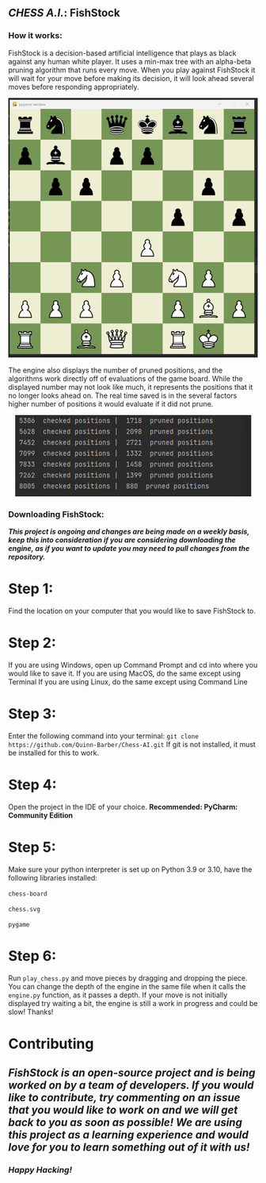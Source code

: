 ## **_CHESS A.I._**: FishStock

### How it works:

FishStock is a decision-based artificial intelligence that plays as black against any human white player. It uses a min-max tree with an alpha-beta pruning algorithm that runs every move. When you play against FishStock it will wait for your move before making its decision, it will look ahead several moves before responding appropriately. 


<p align="center">
  <img src="https://github.com/Quinn-Barber/Chess-AI/blob/main/chessboard3.png?raw=true"/>
</p>


The engine also displays the number of pruned positions, and the algorithms work directly off of evaluations of the game board. While the displayed number may not look like much, it represents the positions that it no longer looks ahead on. The real time saved is in the several factors higher number of positions it would evaluate if it did not prune.


<p align="center">
  <img src="https://github.com/Quinn-Barber/Chess-AI/blob/main/chessboard4.png?raw=true"/>
</p>


### Downloading FishStock:

**_This project is ongoing and changes are being made on a weekly basis, keep this into consideration
if you are considering downloading the engine, as if you want to update you may need to pull changes
from the repository._**

# **Step 1:**

Find the location on your computer that you would like to save FishStock to.

# **Step 2:**

If you are using Windows, open up Command Prompt and cd into where you would like to save it.
If you are using MacOS, do the same except using Terminal
If you are using Linux, do the same except using Command Line

# **Step 3:**

Enter the following command into your terminal:
`git clone https://github.com/Quinn-Barber/Chess-AI.git`
If git is not installed, it must be installed for this to work.

# **Step 4:**

Open the project in the IDE of your choice. **Recommended: PyCharm: Community Edition**

# **Step 5:**

Make sure your python interpreter is set up on Python 3.9 or 3.10, have the following libraries installed:

`chess-board`

`chess.svg`

`pygame`

# **Step 6:**

Run `play_chess.py` and move pieces by dragging and dropping the piece. You can change the depth of the engine
in the same file when it calls the `engine.py` function, as it passes a depth. If your move is not initially displayed
try waiting a bit, the engine is still a work in progress and could be slow!
Thanks!

# **Contributing**

## _**FishStock is an open-source project and is being worked on by a team of developers. If you would like to contribute, try commenting on an issue that you would like to work on and we will get back to you as soon as possible! We are using this project as a learning experience and would love for you to learn something out of it with us!**_

### _**Happy Hacking!**_
